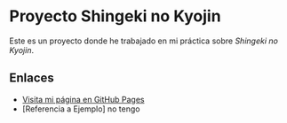 # Proyecto Shingeki no Kyojin

Este es un proyecto donde he trabajado en mi práctica sobre *Shingeki no Kyojin*.

## Enlaces

- [Visita mi página en GitHub Pages](https://ilus.github.io/Shingeki-no-kyojin/)
- [Referencia a Ejemplo] no tengo

